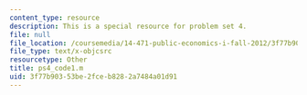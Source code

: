 ```yaml
---
content_type: resource
description: This is a special resource for problem set 4.
file: null
file_location: /coursemedia/14-471-public-economics-i-fall-2012/3f77b90353be2fceb8282a7484a01d91_ps4_code1.m
file_type: text/x-objcsrc
resourcetype: Other
title: ps4_code1.m
uid: 3f77b903-53be-2fce-b828-2a7484a01d91
---
```

